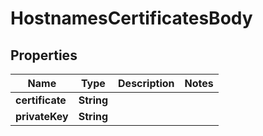 # HostnamesCertificatesBody

## Properties
Name | Type | Description | Notes
------------ | ------------- | ------------- | -------------
**certificate** | **String** |  | 
**privateKey** | **String** |  | 
